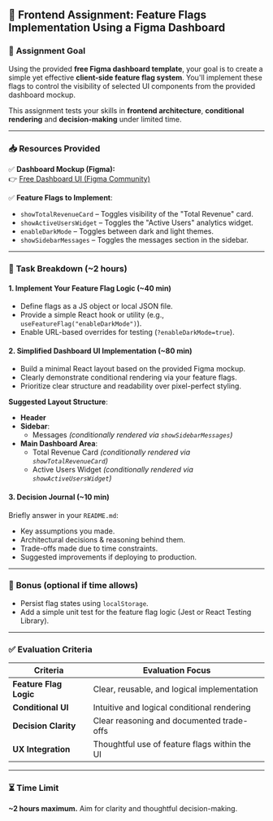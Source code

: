 ## 🚩 **Frontend Assignment: Feature Flags Implementation Using a Figma Dashboard**

### 🎯 **Assignment Goal**

Using the provided **free Figma dashboard template**, your goal is to create a simple yet effective **client-side feature flag system**. You'll implement these flags to control the visibility of selected UI components from the provided dashboard mockup.

This assignment tests your skills in **frontend architecture**, **conditional rendering** and **decision-making** under limited time.

---

### 📥 **Resources Provided**

✅ **Dashboard Mockup (Figma):**  
👉 [Free Dashboard UI (Figma Community)](https://www.figma.com/community/file/1020707462188017225)

✅ **Feature Flags to Implement**:
- `showTotalRevenueCard` – Toggles visibility of the "Total Revenue" card.
- `showActiveUsersWidget` – Toggles the "Active Users" analytics widget.
- `enableDarkMode` – Toggles between dark and light themes.
- `showSidebarMessages` – Toggles the messages section in the sidebar.

---

### 📌 **Task Breakdown (~2 hours)**

#### **1. Implement Your Feature Flag Logic (~40 min)**
- Define flags as a JS object or local JSON file.
- Provide a simple React hook or utility (e.g., `useFeatureFlag("enableDarkMode")`).
- Enable URL-based overrides for testing (`?enableDarkMode=true`).

#### **2. Simplified Dashboard UI Implementation (~80 min)**
- Build a minimal React layout based on the provided Figma mockup.
- Clearly demonstrate conditional rendering via your feature flags.
- Prioritize clear structure and readability over pixel-perfect styling.

**Suggested Layout Structure**:
- **Header**
- **Sidebar**:
  - Messages *(conditionally rendered via `showSidebarMessages`)*
- **Main Dashboard Area**:
  - Total Revenue Card *(conditionally rendered via `showTotalRevenueCard`)*
  - Active Users Widget *(conditionally rendered via `showActiveUsersWidget`)*

#### **3. Decision Journal (~10 min)**
Briefly answer in your `README.md`:
- Key assumptions you made.
- Architectural decisions & reasoning behind them.
- Trade-offs made due to time constraints.
- Suggested improvements if deploying to production.

---

### 🧪 **Bonus (optional if time allows)**
- Persist flag states using `localStorage`.
- Add a simple unit test for the feature flag logic (Jest or React Testing Library).

---

### ✅ **Evaluation Criteria**

| Criteria              | Evaluation Focus                                       |
|-----------------------|--------------------------------------------------------|
| **Feature Flag Logic**| Clear, reusable, and logical implementation            |
| **Conditional UI**    | Intuitive and logical conditional rendering            |
| **Decision Clarity**  | Clear reasoning and documented trade-offs              |
| **UX Integration**    | Thoughtful use of feature flags within the UI          |

---

### ⏳ **Time Limit**
**~2 hours maximum.** Aim for clarity and thoughtful decision-making.
